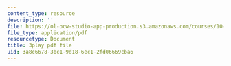 ```yaml
---
content_type: resource
description: ''
file: https://ol-ocw-studio-app-production.s3.amazonaws.com/courses/10-34-numerical-methods-applied-to-chemical-engineering-fall-2015/3a8c66783bc19d186ec12fd06669cba6_3rIGt0GdGMY.pdf
file_type: application/pdf
resourcetype: Document
title: 3play pdf file
uid: 3a8c6678-3bc1-9d18-6ec1-2fd06669cba6
---
```

